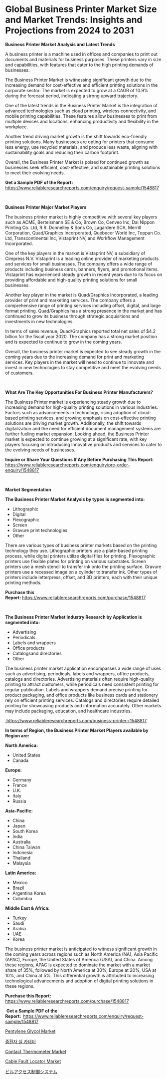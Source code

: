 <p><h1>Global Business Printer Market Size and Market Trends: Insights and Projections from 2024 to 2031</h1></p><p><strong>Business Printer Market Analysis and Latest Trends</strong></p>
<p><p>A business printer is a machine used in offices and companies to print out documents and materials for business purposes. These printers vary in size and capabilities, with features that cater to the high printing demands of businesses.</p><p>The Business Printer Market is witnessing significant growth due to the increasing demand for cost-effective and efficient printing solutions in the corporate sector. The market is expected to grow at a CAGR of 10.9% during the forecast period, indicating a strong upward trajectory.</p><p>One of the latest trends in the Business Printer Market is the integration of advanced technologies such as cloud printing, wireless connectivity, and mobile printing capabilities. These features allow businesses to print from multiple devices and locations, enhancing productivity and flexibility in the workplace.</p><p>Another trend driving market growth is the shift towards eco-friendly printing solutions. Many businesses are opting for printers that consume less energy, use recycled materials, and produce less waste, aligning with sustainability goals and reducing their carbon footprint.</p><p>Overall, the Business Printer Market is poised for continued growth as businesses seek efficient, cost-effective, and sustainable printing solutions to meet their evolving needs.</p></p>
<p><strong>Get a Sample PDF of the Report:&nbsp;</strong> <a href="https://www.reliableresearchreports.com/enquiry/request-sample/1548817">https://www.reliableresearchreports.com/enquiry/request-sample/1548817</a></p>
<p>&nbsp;</p>
<p><strong>Business Printer Major Market Players</strong></p>
<p><p>The business printer market is highly competitive with several key players such as ACME, Bertelsmann SE & Co, Brown Co, Cenveo Inc, Dai Nippon Printing Co. Ltd, R.R. Donnelley & Sons Co, Lagardere SCA, Merrill Corporation, Quad/Graphics Incorporated, Quebecor World Inc, Toppan Co. Ltd, Transcontinental Inc, Vistaprint NV, and Workflow Management Incorporated.</p><p>One of the key players in the market is Vistaprint NV, a subsidiary of Cimpress N.V. Vistaprint is a leading online provider of marketing products and services for small businesses. The company offers a wide range of products including business cards, banners, flyers, and promotional items. Vistaprint has experienced steady growth in recent years due to its focus on providing affordable and high-quality printing solutions for small businesses.</p><p>Another key player in the market is Quad/Graphics Incorporated, a leading provider of print and marketing services. The company offers a comprehensive range of printing services including offset, digital, and large format printing. Quad/Graphics has a strong presence in the market and has continued to grow its business through strategic acquisitions and investments in new technologies.</p><p>In terms of sales revenue, Quad/Graphics reported total net sales of $4.2 billion for the fiscal year 2020. The company has a strong market position and is expected to continue to grow in the coming years.</p><p>Overall, the business printer market is expected to see steady growth in the coming years due to the increasing demand for print and marketing services. Key players in the market will need to continue to innovate and invest in new technologies to stay competitive and meet the evolving needs of customers.</p></p>
<p>&nbsp;</p>
<p><strong>What Are The Key Opportunities For Business Printer Manufacturers?</strong></p>
<p><p>The Business Printer market is experiencing steady growth due to increasing demand for high-quality printing solutions in various industries. Factors such as advancements in technology, rising adoption of cloud-based printing services, and growing emphasis on cost-effective printing solutions are driving market growth. Additionally, the shift towards digitalization and the need for efficient document management systems are further fueling market expansion. Looking ahead, the Business Printer market is expected to continue growing at a significant rate, with key players focusing on introducing innovative products and services to cater to the evolving needs of businesses.</p></p>
<p><strong>Inquire or Share Your Questions If Any Before Purchasing This Report:</strong> <a href="https://www.reliableresearchreports.com/enquiry/pre-order-enquiry/1548817">https://www.reliableresearchreports.com/enquiry/pre-order-enquiry/1548817</a></p>
<p>&nbsp;</p>
<p><strong>Market Segmentation</strong></p>
<p><strong>The Business Printer Market Analysis by types is segmented into:</strong></p>
<p><ul><li>Lithographic</li><li>Digital</li><li>Flexographic</li><li>Screen</li><li>Gravure print technologies</li><li>Other</li></ul></p>
<p><p>There are various types of business printer markets based on the printing technology they use. Lithographic printers use a plate-based printing process, while digital printers utilize digital files for printing. Flexographic printers use flexible plates for printing on various substrates. Screen printers use a mesh stencil to transfer ink onto the printing surface. Gravure printers use a recessed image on a cylinder to transfer ink. Other types of printers include letterpress, offset, and 3D printers, each with their unique printing methods.</p></p>
<p><strong>Purchase this Report:&nbsp;</strong><a href="https://www.reliableresearchreports.com/purchase/1548817">https://www.reliableresearchreports.com/purchase/1548817</a></p>
<p>&nbsp;</p>
<p><strong>The Business Printer Market Industry Research by Application is segmented into:</strong></p>
<p><ul><li>Advertising</li><li>Periodicals</li><li>Labels and wrappers</li><li>Office products</li><li>Catalogsand directories</li><li>Other</li></ul></p>
<p><p>The business printer market application encompasses a wide range of uses such as advertising, periodicals, labels and wrappers, office products, catalogs and directories. Advertising materials often require high-quality printing to attract customers, while periodicals need consistent printing for regular publication. Labels and wrappers demand precise printing for product packaging, and office products like business cards and stationery rely on efficient printing services. Catalogs and directories require detailed printing for showcasing products and information accurately. Other markets may include packaging, education, and healthcare industries.</p></p>
<p><a href="https://www.reliableresearchreports.com/business-printer-r1548817">&nbsp;https://www.reliableresearchreports.com/business-printer-r1548817</a></p>
<p><strong>In terms of Region, the Business Printer Market Players available by Region are:</strong></p>
<p>
    <p> <strong> North America: </strong>
        <ul>
            <li>United States</li>
            <li>Canada</li>
        </ul>
        </p> 
    <p> <strong> Europe: </strong>
        <ul>
            <li>Germany</li>
            <li>France</li>
            <li>U.K.</li>
            <li>Italy</li>
            <li>Russia</li>
        </ul>
        </p> 
    <p> <strong> Asia-Pacific: </strong>
        <ul>
            <li>China</li>
            <li>Japan</li>
            <li>South Korea</li>
            <li>India</li>
            <li>Australia</li>
            <li>China Taiwan</li>
            <li>Indonesia</li>
            <li>Thailand</li>
            <li>Malaysia</li>
        </ul>
        </p> 
    <p> <strong> Latin America: </strong>
        <ul>
            <li>Mexico</li>
            <li>Brazil</li>
            <li>Argentina Korea</li>
            <li>Colombia</li>
        </ul>
        </p> 
    <p> <strong> Middle East & Africa: </strong>
        <ul>
            <li>Turkey</li>
            <li>Saudi</li>
            <li>Arabia</li>
            <li>UAE</li>
            <li>Korea</li>
        </ul>
    </p>
    </p>
<p><p>The business printer market is anticipated to witness significant growth in the coming years across regions such as North America (NA), Asia Pacific (APAC), Europe, the United States of America (USA), and China. Among these regions, APAC is expected to dominate the market with a market share of 35%, followed by North America at 30%, Europe at 20%, USA at 10%, and China at 5%. This differential growth is attributed to increasing technological advancements and adoption of digital printing solutions in these regions.</p></p>
<p><strong>Purchase this Report: </strong><a href="https://www.reliableresearchreports.com/purchase/1548817">https://www.reliableresearchreports.com/purchase/1548817</a></p>
<p>&nbsp;<strong>Get a Sample PDF of the Report:&nbsp;&nbsp;</strong><a href="https://www.reliableresearchreports.com/enquiry/request-sample/1548817">https://www.reliableresearchreports.com/enquiry/request-sample/1548817</a></p>
<p><strong></strong></p>
<p><p><a href="https://issuu.com/reportprime-2/docs/pentylene-glycol-market-size-2030.pptx">Pentylene Glycol Market</a></p><p><a href="https://github.com/xvz497517413/Market-Research-Report-List-1/blob/main/467285830705.md">중환자 실 카테터</a></p><p><a href="https://github.com/GroverBarry/Market-Research-Report-List-4/blob/main/contact-thermometer-market.md">Contact Thermometer Market</a></p><p><a href="https://github.com/lylyparadise/Market-Research-Report-List-2/blob/main/cable-fault-locator-market.md">Cable Fault Locator Market</a></p><p><a href="https://github.com/mcbeesbxa270/Market-Research-Report-List-1/blob/main/959629033352.md">ビルアクセス制御システム</a></p></p>